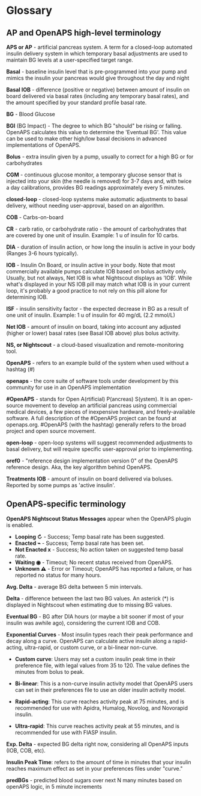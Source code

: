 # Glossary


## AP and OpenAPS high-level terminology 

<b>APS or AP</b> - artificial pancreas system. A term for a closed-loop automated insulin delivery system in which temporary basal adjustments are used to maintain BG levels at a user-specified target range.  

<b>Basal</b> - baseline insulin level that is pre-programmed into your pump and mimics the insulin your pancreas would give throughout the day and night

<b>Basal IOB</b> - difference (positive or negative) between amount of insulin on board delivered via basal rates (including any temporary basal rates), and the amount specified by your standard profile basal rate.

<b>BG</b> - Blood Glucose

<b>BGI</b> (BG Impact) - The degree to which BG "should" be rising or falling. OpenAPS calculates this value to determine the 'Eventual BG'. This value can be used to make other high/low basal decisions in advanced implementations of OpenAPS.

<b>Bolus</b> - extra insulin given by a pump, usually to correct for a high BG or for carbohydrates

<b>CGM</b> - continuous glucose monitor, a temporary glucose sensor that is injected into your skin (the needle is removed) for 3-7 days and, with twice a day calibrations, provides BG readings approximately every 5 minutes.

<b>closed-loop</b> - closed-loop systems make automatic adjustments to basal delivery, without needing user-approval, based on an algorithm.

<b>COB</b> - Carbs-on-board 

<b>CR</b> - carb ratio, or carbohydrate ratio - the amount of carbohydrates that are covered by one unit of insulin. Example: 1 u of insulin for 10 carbs.

<b>DIA</b> - duration of insulin action, or how long the insulin is active in your body (Ranges 3-6 hours typically).

<b>IOB</b> - Insulin On Board, or insulin active in your body. Note that most commercially available pumps calculate IOB based on bolus activity only.  Usually, but not always, Net IOB is what Nightscout displays as 'IOB'.  While what's displayed in your NS IOB pill may match what IOB is in your current loop, it's probably a good practice to not rely on this pill alone for determining IOB.

<b>ISF</b> - insulin sensitivity factor - the expected decrease in BG as a result of one unit of insulin. 
Example: 1 u of insulin for 40 mg/dL (2.2 mmol/L)

<b>Net IOB</b> - amount of insulin on board, taking into account any adjusted (higher or lower) basal rates (see Basal IOB above) plus bolus activity. 

<b>NS, or Nightscout</b> - a cloud-based visualization and remote-monitoring tool. 

<b>OpenAPS</b> - refers to an example build of the system when used without a hashtag (\#)

<b>openaps</b> - the core suite of software tools under development by this community for use in an OpenAPS implementation

<b>\#OpenAPS</b> - stands for Open A(rtificial) P(ancreas) S(ystem). It is an open-source movement to develop an artificial pancreas using commercial medical devices, a few pieces of inexpensive hardware, and freely-available software. A full description of the #OpenAPS project can be found at openaps.org. \#OpenAPS (with the hashtag) generally refers to the broad project and open source movement.

<b>open-loop</b> - open-loop systems will suggest recommended adjustments to basal delivery, but will require specific user-approval prior to implementing.

<b>oref0</b> - "reference design implementation version 0" of the OpenAPS reference design. Aka, the key algorithm behind OpenAPS.

<b>Treatments IOB</b> - amount of insulin on board delivered via boluses. Reported by some pumps as 'active insulin'.

## OpenAPS-specific terminology 

<b>OpenAPS Nightscout Status Messages</b> appear when the OpenAPS plugin is enabled.
  * <b>Looping ↻</b> - Success; Temp basal rate has been suggested.
  * <b>Enacted ⌁</b> - Success; Temp basal rate has been set.
  * <b>Not Enacted x</b> - Success; No action taken on suggested temp basal rate.
  * <b>Waiting ◉</b> - Timeout; No recent status received from OpenAPS.
  * <b>Unknown &#x26a0;</b> - Error or Timeout; OpenAPS has reported a failure, or has reported no status for many hours.

<b>Avg. Delta</b> - average BG delta between 5 min intervals.

<b>Delta</b> - difference between the last two BG values. An asterick (*) is displayed in Nightscout when estimating due to missing BG values.

<b>Eventual BG</b> - BG after DIA hours (or maybe a bit sooner if most of your insulin was awhile ago), considering the current IOB and COB.

<b>Exponential Curves</b> - Most insulin types reach their peak performance and decay along a curve. OpenAPS can calculate active insulin along a rapid-acting, ultra-rapid, or custom curve, or a bi-linear non-curve. 

  * <b>Custom curve</b>: Users may set a custom insulin peak time in their preference file, with legal values from 35 to 120. The value defines the minutes from bolus to peak.

  * <b>Bi-linear</b>: This is a non-curve insulin activity model that OpenAPS users can set in their preferences file to use an older insulin activity model.

  * <b>Rapid-acting</b>: This curve reaches activity peak at 75 minutes, and is recommended for use with Apidra, Humalog, Novolog, and Novorapid insulin.

  * <b>Ultra-rapid</b>: This curve reaches activity peak at 55 minutes, and is recommended for use with FIASP insulin.

<b>Exp. Delta</b> - expected BG delta right now, considering all OpenAPS inputs (IOB, COB, etc).

<b>Insulin Peak Time</b>: refers to the amount of time in minutes that your insulin reaches maximum effect as set in your preferences files under "curve."

<b>predBGs</b> - predicted blood sugars over next N many minutes based on openAPS logic, in 5 minute increments
